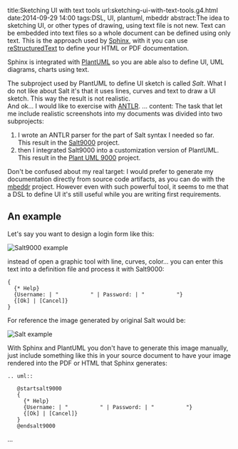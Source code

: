 title:Sketching UI with text tools
url:sketching-ui-with-text-tools.g4.html
date:2014-09-29 14:00
tags:DSL, UI, plantuml, mbeddr
abstract:The idea to sketching UI, or other types of drawing, using text file is not new. Text can be embedded into
text files so a whole document can be defined using only text.
This is the approach used by [Sphinx](http://sphinx-doc.org/),
with it you can use [reStructuredText](http://docutils.sf.net/rst.html) to define your HTML or PDF documentation.

Sphinx is integrated with [PlantUML](http://plantuml.sourceforge.net/) so you are able also to define UI,
UML diagrams, charts using text.

The subproject used by PlantUML to define UI sketch is called *Salt*. What I do not like about Salt it's that
it uses lines, curves and text to draw a UI sketch. This way the result is not realistic.  
And ok... I would like to exercise with [ANTLR](http://www.antlr.org).
...
content:
The task that let me include realistic screenshots into my documents was divided into two subprojects:

  1. I wrote an ANTLR parser for the part of Salt syntax I needed so far.  
     This result in the [Salt9000](https://github.com/mar9000/salt9000) project.
  2. then I integrated Salt9000 into a customization version of PlantUML.  
     This result in the [Plant UML 9000](https://github.com/mar9000/plantuml) project.

Don't be confused about my real target: I would prefer to generate my documentation directly from source code
artifacts, as you can do with the [mbeddr](http://mbeddr.com/) project. However even with such powerful tool,
it seems to me that a DSL to define UI it's still useful while you are writing first requirements.

An example
------------------

Let's say you want to design a login form like this:

![Salt9000 example](/images/salt9000-example.png)

instead of open a graphic tool with line, curves, color... you can enter this text into a definition file and process
it with Salt9000:

    {
      {* Help}
      {Username: | "          " | Password: | "          "}
      {[Ok] | [Cancel]}
    }

For reference the image generated by original Salt would be:

![Salt example](/images/salt-example.png)

With Sphinx and PlantUML you don't have to generate this image manually, just include something like this
in your source document to have your image rendered into the PDF or HTML that Sphinx generates:

    .. uml::
    
       @startsalt9000
       {
         {* Help}
         {Username: | "          " | Password: | "          "}
         {[Ok] | [Cancel]}
       }
       @endsalt9000

...
